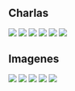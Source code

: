 ## Charlas

![](./charlas/Chiwa_OpenSource.png)
![](./charlas/Esteven_AuditoriaSeguridad.png)
![](./charlas/Ivan_ArcoMutex.png)
![](./charlas/Ivan_RustEmpotrado.png)
![](./charlas/Jonathan_BBB.png)
![](./charlas/Juanperas_ElCangrejito.png)

## Imagenes

![](./images/01_banner.png)
![](./images/background.png)
![](./images/countdown_bg.png)
![](./images/rustlang-es_october2024.png)
![](./images/PoromoteRustEvent.png)
